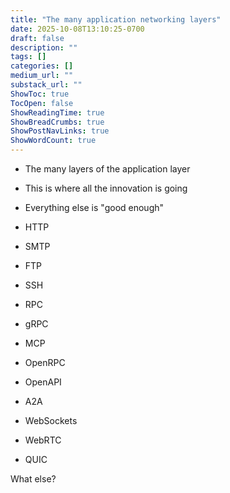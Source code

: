 ```yaml
---
title: "The many application networking layers"
date: 2025-10-08T13:10:25-0700
draft: false
description: ""
tags: []
categories: []
medium_url: ""
substack_url: ""
ShowToc: true
TocOpen: false
ShowReadingTime: true
ShowBreadCrumbs: true
ShowPostNavLinks: true
ShowWordCount: true
---
```


- The many layers of the application layer
- This is where all the innovation is going
- Everything else is "good enough"

- HTTP
- SMTP
- FTP
- SSH
- RPC
- gRPC
- MCP
- OpenRPC
- OpenAPI
- A2A
- WebSockets
- WebRTC
- QUIC

What else?

